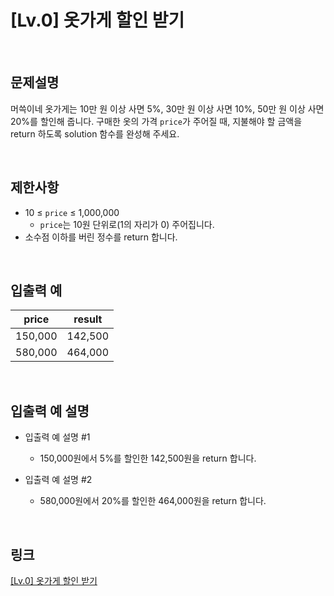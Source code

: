# [Lv.0] 옷가게 할인 받기

<br>

## 문제설명
머쓱이네 옷가게는 10만 원 이상 사면 5%, 30만 원 이상 사면 10%, 50만 원 이상 사면 20%를 할인해 줍니다.
구매한 옷의 가격 `price`가 주어질 때, 지불해야 할 금액을 return 하도록 solution 함수를 완성해 주세요.

<br>

## 제한사항
- 10 ≤ `price` ≤ 1,000,000
    - `price`는 10원 단위로(1의 자리가 0) 주어집니다.
- 소수점 이하를 버린 정수를 return 합니다.

<br>

## 입출력 예
| price | result |
|---|---|
| 150,000 | 142,500 |
| 580,000 | 464,000 |

<br>

## 입출력 예 설명
- 입출력 예 설명 #1
    - 150,000원에서 5%를 할인한 142,500원을 return 합니다.

- 입출력 예 설명 #2
    - 580,000원에서 20%를 할인한 464,000원을 return 합니다.

<br>

## 링크
[[Lv.0] 옷가게 할인 받기](https://school.programmers.co.kr/learn/courses/30/lessons/120818)

